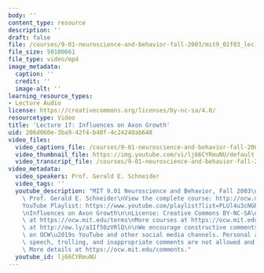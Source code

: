 ```yaml
---
body: ''
content_type: resource
description: ''
draft: false
file: /courses/9-01-neuroscience-and-behavior-fall-2003/mit9_01f03_lec17_360p_16_9.mp4
file_size: 50100661
file_type: video/mp4
image_metadata:
  caption: ''
  credit: ''
  image-alt: ''
learning_resource_types:
- Lecture Audio
license: https://creativecommons.org/licenses/by-nc-sa/4.0/
resourcetype: Video
title: 'Lecture 17: Influences on Axon Growth'
uid: 206d060e-3ba9-42f4-b40f-4c24240ab648
video_files:
  video_captions_file: /courses/9-01-neuroscience-and-behavior-fall-2003/1mEz-COKCtWmN9AkGmDvifsnP7B2r35Z5_transcript.webvtt
  video_thumbnail_file: https://img.youtube.com/vi/lj66CYRmuNU/default.jpg
  video_transcript_file: /courses/9-01-neuroscience-and-behavior-fall-2003/1mEz-COKCtWmN9AkGmDvifsnP7B2r35Z5_transcript.pdf
video_metadata:
  video_speakers: Prof. Gerald E. Schneider
  video_tags: ''
  youtube_description: "MIT 9.01 Neuroscience and Behavior, Fall 2003\nInstructor:\
    \ Prof. Gerald E. Schneider\nView the complete course: http://ocw.mit.edu/courses/brain-and-cognitive-sciences/9-01-neuroscience-and-behavior-fall-2003\n\
    YouTube Playlist: https://www.youtube.com/playlist?list=PLUl4u3cNGP63U7FmbKD9KClb-94dyPJim\n\
    \nInfluences on Axon Growth\n\nLicense: Creative Commons BY-NC-SA\nMore information\
    \ at https://ocw.mit.edu/terms\nMore courses at https://ocw.mit.edu\nSupport OCW\
    \ at http://ow.ly/a1If50zVRlQ\n\nWe encourage constructive comments and discussion\
    \ on OCW\u2019s YouTube and other social media channels. Personal attacks, hate\
    \ speech, trolling, and inappropriate comments are not allowed and may be removed.\
    \ More details at https://ocw.mit.edu/comments."
  youtube_id: lj66CYRmuNU
---
```

